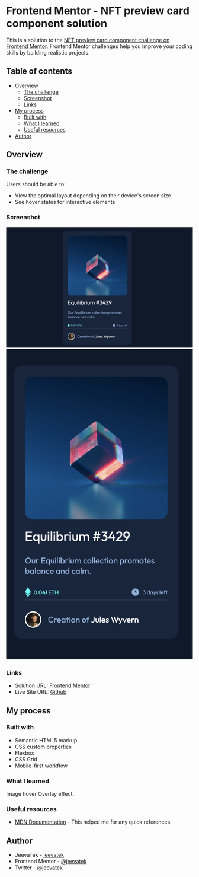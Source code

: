 # Frontend Mentor - NFT preview card component solution

This is a solution to the [NFT preview card component challenge on Frontend Mentor](https://www.frontendmentor.io/challenges/nft-preview-card-component-SbdUL_w0U). Frontend Mentor challenges help you improve your coding skills by building realistic projects.

## Table of contents

- [Overview](#overview)
  - [The challenge](#the-challenge)
  - [Screenshot](#screenshot)
  - [Links](#links)
- [My process](#my-process)
  - [Built with](#built-with)
  - [What I learned](#what-i-learned)
  - [Useful resources](#useful-resources)
- [Author](#author)

## Overview

### The challenge

Users should be able to:

- View the optimal layout depending on their device's screen size
- See hover states for interactive elements

### Screenshot

![Desktop](./design/desktop.png)
![Mobile](./design/mobile.png)

### Links

- Solution URL: [Frontend Mentor](https://www.frontendmentor.io/profile/jeevatek)
- Live Site URL: [Github](https://jeevatek.github.io/nft-preview-card-component/)

## My process

### Built with

- Semantic HTML5 markup
- CSS custom properties
- Flexbox
- CSS Grid
- Mobile-first workflow

### What I learned

Image hover Overlay effect.

### Useful resources

- [MDN Documentation](https://developer.mozilla.com) - This helped me for any quick references.

## Author

- JeevaTek - [jeevatek](https://tek.jeeva.ca)
- Frontend Mentor - [@jeevatek](https://www.frontendmentor.io/profile/jeevatek)
- Twitter - [@jeevatek](https://www.twitter.com/jeevatek)
